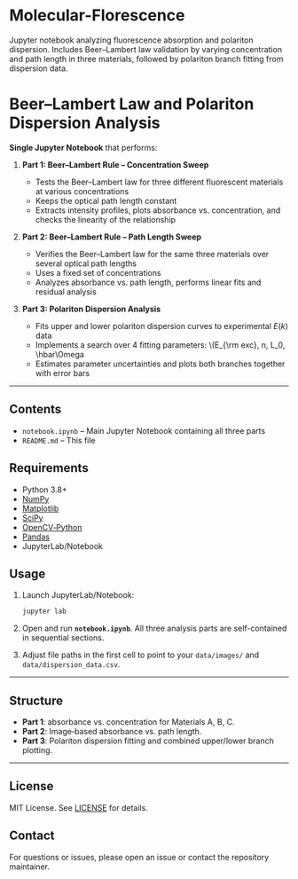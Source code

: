 # Molecular-Florescence
Jupyter notebook analyzing fluorescence absorption and polariton dispersion. Includes Beer–Lambert law validation by varying concentration and path length in three materials, followed by polariton branch fitting from dispersion data.
# Beer–Lambert Law and Polariton Dispersion Analysis

**Single Jupyter Notebook** that performs:

1. **Part 1: Beer–Lambert Rule – Concentration Sweep**

   * Tests the Beer–Lambert law for three different fluorescent materials at various concentrations
   * Keeps the optical path length constant
   * Extracts intensity profiles, plots absorbance vs. concentration, and checks the linearity of the relationship

2. **Part 2: Beer–Lambert Rule – Path Length Sweep**

   * Verifies the Beer–Lambert law for the same three materials over several optical path lengths
   * Uses a fixed set of concentrations
   * Analyzes absorbance vs. path length, performs linear fits and residual analysis

3. **Part 3: Polariton Dispersion Analysis**

   * Fits upper and lower polariton dispersion curves to experimental $E(k)$ data
   * Implements a search over 4 fitting parameters: \\(E\_{\rm exc}, n, L\_0, \hbar\Omega
   * Estimates parameter uncertainties and plots both branches together with error bars

---

## Contents

* `notebook.ipynb` – Main Jupyter Notebook containing all three parts
* `README.md` – This file

## Requirements

* Python 3.8+
* [NumPy](https://numpy.org/)
* [Matplotlib](https://matplotlib.org/)
* [SciPy](https://scipy.org/)
* [OpenCV‑Python](https://pypi.org/project/opencv-python/)
* [Pandas](https://pandas.pydata.org/)
* JupyterLab/Notebook


## Usage

1. Launch JupyterLab/Notebook:

   ```bash
   jupyter lab
   ```
2. Open and run **`notebook.ipynb`**. All three analysis parts are self-contained in sequential sections.
3. Adjust file paths in the first cell to point to your `data/images/` and `data/dispersion_data.csv`.

---

## Structure

* **Part 1**: absorbance vs. concentration for Materials A, B, C.
* **Part 2**: Image‐based absorbance vs. path length.
* **Part 3**: Polariton dispersion fitting and combined upper/lower branch plotting.

---

## License

MIT License. See [LICENSE](LICENSE) for details.

## Contact

For questions or issues, please open an issue or contact the repository maintainer.
